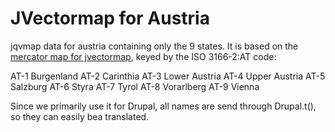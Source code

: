JVectormap for Austria
======================

jqvmap data for austria containing only the 9 states. It is based on the
[mercator map for jvectormap](http://jvectormap.com/maps/countries/austria/),
keyed by the ISO 3166-2:AT code:

AT-1 	 Burgenland
AT-2 	 Carinthia
AT-3 	 Lower Austria
AT-4 	 Upper Austria
AT-5 	 Salzburg
AT-6 	 Styra
AT-7 	 Tyrol
AT-8 	 Vorarlberg
AT-9 	 Vienna

Since we primarily use it for Drupal, all names are send through Drupal.t(), so
they can easily bea translated.
